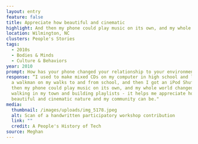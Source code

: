 ```yaml
---
layout: entry
feature: false
title: Appreciate how beautiful and cinematic
highlight: And then my phone could play music on its own, and my whole world changed.
location: Wilmington, NC
clusters: People's Stories
tags:
  - 2010s
  - Bodies & Minds
  - Culture & Behaviors
year: 2010
prompt: How has your phone changed your relationship to your environment?
response: “I used to make mixed CDs on my computer in high school and listen to
  a walkman on my walks to and from school, and then I got an iPod Shuffle. And
  then my phone could play music on its own, and my whole world changed. I love
  walking in my town and building playlists - it helps me appreciate how
  beautiful and cinematic nature and my community can be."
media:
  thumbnail: /images/uploads/img_5178.jpeg
  alt: Scan of a handwritten participatory workshop contribution
  link: ""
  credit: A People's History of Tech
source: Meghan
---
```

